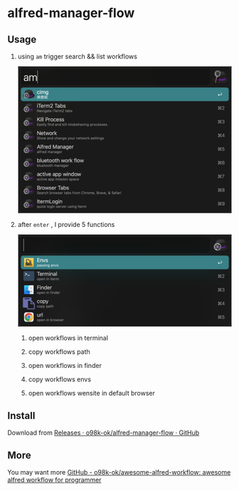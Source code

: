 # alfred-manager-flow

## Usage

1. using `am` trigger search && list workflows
   
   ![](./assets/2022-10-18-11-43-32-image.png)

2. after `enter` , I provide 5 functions
   
   ![](./assets/2022-10-18-11-47-07-image.png)
   
   1. open workflows in terminal
   
   2. copy workflows path
   
   3. open workflows in finder
   
   4. copy workflows envs
   
   5. open workflows wensite in default browser

## Install

Download from [Releases · o98k-ok/alfred-manager-flow · GitHub](https://github.com/o98k-ok/alfred-manager-flow/releases) 

## More

You may want more [GitHub - o98k-ok/awesome-alfred-workflow: awesome alfred workflow for programmer](https://github.com/o98k-ok/awesome-alfred-workflow)